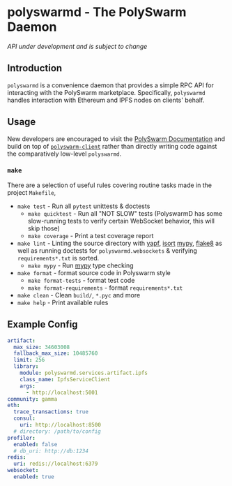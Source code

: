 # polyswarmd - The PolySwarm Daemon

*API under development and is subject to change*

## Introduction

`polyswarmd` is a convenience daemon that provides a simple RPC API for interacting with the PolySwarm marketplace. Specifically, `polyswarmd` handles interaction with Ethereum and IPFS nodes on clients' behalf.


## Usage

New developers are encouraged to visit the [PolySwarm Documentation](https://docs.polyswarm.io) and build on top of [`polyswarm-client`](https://github.com/polyswarm/polyswarm-client) rather than directly writing code against the comparatively low-level `polyswarmd`.

### `make`

There are a selection of useful rules covering routine tasks made in the project `Makefile`,

- `make test` - Run all `pytest` unittests & doctests
    + `make quicktest` - Run all "NOT SLOW" tests (PolyswarmD has some
                        slow-running tests to verify certain WebSocket behavior,
                        this will skip those)
    + `make coverage` - Print a test coverage report
- `make lint` - Linting the source directory with
            [yapf](https://github.com/google/yapf),
            [isort](https://github.com/timothycrosley/isort)
            [mypy](https://mypy.readthedocs.io/en/latest/),
            [flake8](http://flake8.pycqa.org/en/latest/) as well as running
            doctests for `polyswarmd.websockets` & verifying `requirements*.txt`
            is sorted.
    + `make mypy` - Run [mypy](https://mypy.readthedocs.io/en/stable/) type
                   checking
- `make format` - format source code in Polyswarm style
    + `make format-tests` - format test code
    + `make format-requirements` - format `requirements*.txt`
- `make clean` - Clean `build/`, `*.pyc` and more
- `make help` - Print available rules

## Example Config

```yaml
artifact:
  max_size: 34603008
  fallback_max_size: 10485760
  limit: 256
  library:
    module: polyswarmd.services.artifact.ipfs
    class_name: IpfsServiceClient
    args:
      - http://localhost:5001
community: gamma
eth:
  trace_transactions: true
  consul:
    uri: http://localhost:8500
  # directory: /path/to/config 
profiler:
  enabled: false
  # db_uri: http://db:1234
redis:
  uri: redis://localhost:6379
websocket:
  enabled: true
```

